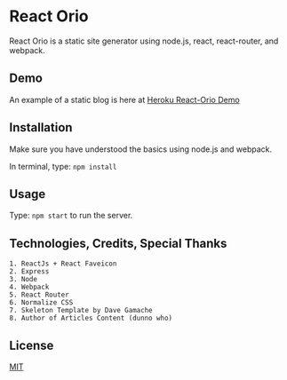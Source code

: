 # React Orio
React Orio is a static site generator using node.js, react, react-router, and webpack.

## Demo

An example of a static blog is here at [Heroku React-Orio Demo](http://react-orio.herokuapp.com/)

## Installation

Make sure you have understood the basics using node.js and webpack.

In terminal, type: `npm install`

## Usage

Type: `npm start` to run the server.

## Technologies, Credits, Special Thanks

	1. ReactJs + React Faveicon
	2. Express
	3. Node
	4. Webpack
	5. React Router
	6. Normalize CSS
	7. Skeleton Template by Dave Gamache
	8. Author of Articles Content (dunno who)

## License

[MIT](http://opensource.org/licenses/MIT)
